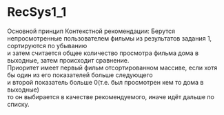 # RecSys1_1
Основной принцип Контекстной рекомендации: Берутся непросмотренные пользователем фильмы из результатов задания 1, сортируются по убыванию<br>
и затем считается общее количество просмотра фильма дома в выходные, затем происходит сравнение.<br>
Приоритет имеет первый фильм отсортированном массиве, если хотя бы один из его показателей больше следующего<br>
и второй показатель больше 0(т.е. был просмотрен кем то дома в выходные)<br>
то он выбирается в качестве рекомендуемого, иначе идёт дальше по списку.
